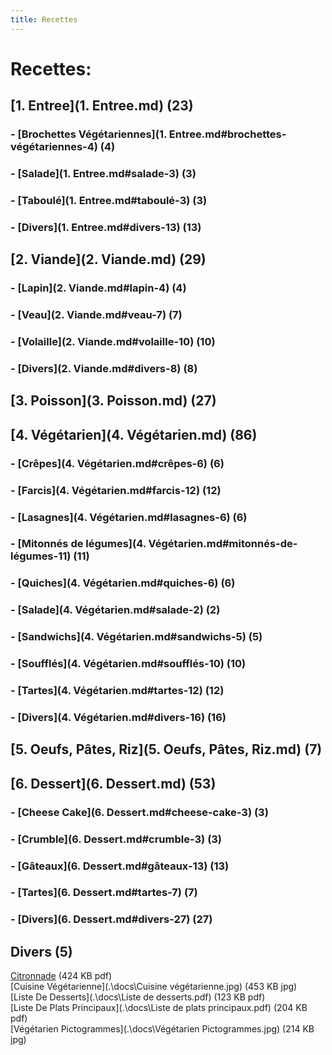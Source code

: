 ```yaml
---
title: Recettes
---  
```

# Recettes:  
## [1. Entree](1. Entree.md) (23)  
### - [Brochettes Végétariennes](1. Entree.md#brochettes-végétariennes-4) (4)  
### - [Salade](1. Entree.md#salade-3) (3)  
### - [Taboulé](1. Entree.md#taboulé-3) (3)  
### - [Divers](1. Entree.md#divers-13) (13)  
## [2. Viande](2. Viande.md) (29)  
### - [Lapin](2. Viande.md#lapin-4) (4)  
### - [Veau](2. Viande.md#veau-7) (7)  
### - [Volaille](2. Viande.md#volaille-10) (10)  
### - [Divers](2. Viande.md#divers-8) (8)  
## [3. Poisson](3. Poisson.md) (27)  
## [4. Végétarien](4. Végétarien.md) (86)  
### - [Crêpes](4. Végétarien.md#crêpes-6) (6)  
### - [Farcis](4. Végétarien.md#farcis-12) (12)  
### - [Lasagnes](4. Végétarien.md#lasagnes-6) (6)  
### - [Mitonnés de légumes](4. Végétarien.md#mitonnés-de-légumes-11) (11)  
### - [Quiches](4. Végétarien.md#quiches-6) (6)  
### - [Salade](4. Végétarien.md#salade-2) (2)  
### - [Sandwichs](4. Végétarien.md#sandwichs-5) (5)  
### - [Soufflés](4. Végétarien.md#soufflés-10) (10)  
### - [Tartes](4. Végétarien.md#tartes-12) (12)  
### - [Divers](4. Végétarien.md#divers-16) (16)  
## [5. Oeufs, Pâtes, Riz](5. Oeufs, Pâtes, Riz.md) (7)  
## [6. Dessert](6. Dessert.md) (53)  
### - [Cheese Cake](6. Dessert.md#cheese-cake-3) (3)  
### - [Crumble](6. Dessert.md#crumble-3) (3)  
### - [Gâteaux](6. Dessert.md#gâteaux-13) (13)  
### - [Tartes](6. Dessert.md#tartes-7) (7)  
### - [Divers](6. Dessert.md#divers-27) (27)  
## Divers (5)  
[Citronnade](.\docs\Citronnade.pdf) (424 KB pdf)  
[Cuisine Végétarienne](.\docs\Cuisine végétarienne.jpg) (453 KB jpg)  
[Liste De Desserts](.\docs\Liste de desserts.pdf) (123 KB pdf)  
[Liste De Plats Principaux](.\docs\Liste de plats principaux.pdf) (204 KB pdf)  
[Végétarien Pictogrammes](.\docs\Végétarien Pictogrammes.jpg) (214 KB jpg)  
